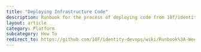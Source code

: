 ```yaml
---
title: "Deploying Infrastructure Code"
description: Runbook for the process of deploying code from 18f/identity-devops into our infrastructure.
layout: article
category: Platform
subcategory: How To
redirect_to: https://github.com/18F/identity-devops/wiki/Runbook%3A-Weekly-Platform-Deployments
---
```

